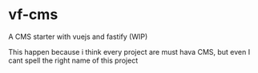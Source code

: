 # vf-cms
A CMS starter with vuejs and fastify (WIP)

This happen because i think every project are must hava CMS, but even I cant spell the right name of this project

